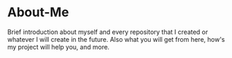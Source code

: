 # About-Me
Brief introduction about myself and every repository that I created or whatever I will create in the future. Also what you will get from here, how's my project will help you, and more.
